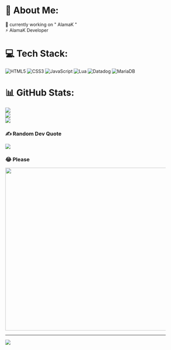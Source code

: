 # 💫 About Me:
🔭 currently working on " AlamaK "<br>⚡ AlamaK Developer


# 💻 Tech Stack:
![HTML5](https://img.shields.io/badge/html5-%23E34F26.svg?style=for-the-badge&logo=html5&logoColor=white) ![CSS3](https://img.shields.io/badge/css3-%231572B6.svg?style=for-the-badge&logo=css3&logoColor=white) ![JavaScript](https://img.shields.io/badge/javascript-%23323330.svg?style=for-the-badge&logo=javascript&logoColor=%23F7DF1E) ![Lua](https://img.shields.io/badge/lua-%232C2D72.svg?style=for-the-badge&logo=lua&logoColor=white) ![Datadog](https://img.shields.io/badge/datadog-%23632CA6.svg?style=for-the-badge&logo=datadog&logoColor=white) ![MariaDB](https://img.shields.io/badge/MariaDB-003545?style=for-the-badge&logo=mariadb&logoColor=white)
# 📊 GitHub Stats:
![](https://github-readme-stats.vercel.app/api?username=divalamak&theme=buefy&hide_border=false&include_all_commits=false&count_private=false)<br/>
![](https://github-readme-streak-stats.herokuapp.com/?user=divalamak&theme=buefy&hide_border=false)<br/>
![](https://github-readme-stats.vercel.app/api/top-langs/?username=divalamak&theme=buefy&hide_border=false&include_all_commits=false&count_private=false&layout=compact)

### ✍️ Random Dev Quote
![](https://quotes-github-readme.vercel.app/api?type=horizontal&theme=tokyonight)

### 😂 Please
<img src="https://media.discordapp.net/attachments/1110882081241841664/1120598815024623636/kurangkangila.jpg" width="512px"/>

---
[![](https://visitcount.itsvg.in/api?id=divalamak&icon=0&color=1)](https://visitcount.itsvg.in)

<!-- Proudly created with GPRM ( https://gprm.itsvg.in ) -->
